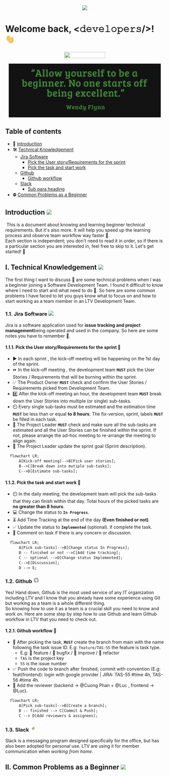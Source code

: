 <!--💬GREETINGSTITLE / 🌐WEBSITE: https://github.com/denvercoder1/readme-typing-svg -->
<div align="center" style="margin-right: 0px;">
 <img src="https://readme-typing-svg.herokuapp.com?font=Orbitron&size=40&color=%2379A500&height=67&duration=3000&center=true&lines=%F0%9F%85%B6%F0%9F%86%81%F0%9F%85%B4%F0%9F%85%B4%F0%9F%86%83%F0%9F%85%B8%F0%9F%85%BD%F0%9F%85%B6%F0%9F%86%82" height="60">
</div>
<h1> Welcome back, <𝚍𝚎𝚟𝚎𝚕𝚘𝚙𝚎𝚛𝚜/>! <img src="https://github.com/ABSphreak/ABSphreak/blob/master/gifs/Hi.gif" width="30"></h1>

<!--💬QUOTESTITLE / 🌐WEBSITE: https://textanim.com/ -->
<p align="center">
<img src="https://i.imgur.com/OFloXS3.gif" height="20" width="130">
<!--💬🃏QUOTESCARD / 🌐WEBSITE: https://github.com/PiyushSuthar/github-readme-quotes#Demo & https://github.com/shravan20/github-readme-quotes -->
<p align="center">
<img src="../../assets/images/beginner-quote.png" height="170">
<p align="center">

## Table of contents
- 🍷 [Introduction](#introduction)
- 🛠️ [Technical Knowledgement](#heading1)
  * [Jira Software](#heading1.1)
    + [Pick the User story/Requirements for the sprint](#heading1.1.1)
    + [Pick the task and start work](#heading1.1.2)
  * [Github](#heading1.2)
    + [Github workflow](#heading1.2.1)
  * [Slack](#heading1.3)
    + [Sub para heading](#heading1.3.1)
- ⛔ [Common Problems as a Beginner](#heading2)

## Introduction <img src="https://media.giphy.com/media/VgCDAzcKvsR6OM0uWg/giphy.gif" width="40"> <a name="introduction"></a>
<p style="text-indent: 0.25rem;"> This is a document about knowing and learning beginner technical requirements. But it's also more. It will help you speed up the learning process and observe team workflow way faster 🚀. 
 </br> Each section is independent; you don't need to read it in order, so if there is a particular section you are interested in, feel free to skip to it. Let's get started! 🌱</p>

## I. Technical Knowledgement <img src="https://media.giphy.com/media/WUlplcMpOCEmTGBtBW/giphy.gif" width="30"> <a name="heading1"></a>
The first thing I want to discuss 💬 are some technical problems when I was a beginner joining a Software Development Team. I found it difficult to know where I need to start and what need to do 📝. So here are some common problems I have faced to let you guys know what to focus on and how to start working as a team member in an LTV Development Team.

### 1.1. Jira Software <img src="https://fd-assets.prod.atl-paas.net/image/logos/contrib/jira-software/icons/white.svg" width="18"><a name="heading1.1"></a>
Jira is a software application used for <b>issue tracking and project management</b>being operated and used in the company. So here are some notes you have to remember 📝.

#### 1.1.1. Pick the User story/Requirements for the sprint 💎 <a name="heading1.1.1"></a>
- ▶️ In each sprint , the kick-off meeting will be happening on the 1st day of the sprint.
- ⏩ In the kick-off meeting , the development team **`MUST`** pick the User Stories / Requirements that will be burning within the sprint.
- ✅ The Product Owner **`MUST`** check and confirm the User Stories / Requirements picked from Development Team.
- #️⃣ After the kick-off meeting an hour, the development team **`MUST`** break down the User Stories into multiple (or single) sub-tasks.
- ⏲️ Every single sub-tasks must be estimated and the estimation time **`MUST`** be less than or equal **to 8 hours**. The fix-version, sprint, labels **`MUST`** be filled in each task.
- 🤝 The Project Leader **`MUST`** check and make sure all the sub-tasks are estimated and all the User Stories can be finished within the sprint. If not, please arrange the ad-hoc meeting to re-arrange the meeting to align again.
- 🎯 The Project Leader update the sprint goal (Sprint description).

```mermaid
  flowchart LR;
      A[Kick-off meeting]-->B[Pick user stories];
      B-->C[Break down into mutiple sub-tasks];
      C-->D[Estimate sub-tasks];
```

#### 1.1.2. Pick the task and start work 💎 <a name="heading1.1.2"></a>
- ⏲️ In the daily meeting, the development team will pick the sub-tasks that they can finish within that day. Total hours of the picked tasks are **no greater than 8 hours**.
- 💻 Change the status to **`In Progress`**.
- ⏳ Add Time Tracking at the end of the day **(Even finished or not)**.
- ✅ Update the status to **`Implemented`** (optional). if complete the task.
- 💬 Comment on task if there is any concern or discussion.

```mermaid
  flowchart LR;
      A[Pick sub-tasks]-->B[Change status In Progress];
      B -- finished or not -->C[Add time tracking];
      C -- optional -->D[Change status Implemented];
      C-->E[Discussion];
      D --> E;
```

### 1.2. Github <img src="../../assets/images/github.svg" width="18"><a name="heading1.2"></a>
Yes! Hand down, Github is the most used service of any IT organization including LTV and I know that you already have some experience using Git but working as a team is a whole different thing. 
</br> So knowing how to use it as a team is a crucial skill you need to know and work on. Here are some step by step how to use Github and learn Github workflow in LTV that you need to check out. 

#### 1.2.1. Github workflow 💎 <a name="heading1.2.1"></a>
- 🔀 After picking the task, **`MUST`** create the branch from main with the name following the task issue ID. E.g: `feature/TAS-55`
the feature is task type. 
  * E.g: 🔧 feature / 🐛 bugfix / 🧪 improve / 💅 refactor
  * `TAS` is the project key
  * `55` is the issue number
- ✅ Push the code to branch after finished, commit with convention (E.g: feat(frontend): login with google provider | JIRA: TAS-55 #time 4h, TAS-56 #time 4h.
- 👤 Add the reviewer (backend → @Cuong Phan + @Luc , frontend → @Luc).

```mermaid
  flowchart LR;
      A[Pick sub-tasks]-->B[Create a branch];
      B -- finished --> C[Commit & Push];
      C --> D[Add reviewers & assignees];
```

### 1.3. Slack <img src="../../assets/images/slack.svg" width="20"><a name="heading1.3"></a>
Slack is a messaging program designed specifically for the office, but has also been adopted for personal use. LTV are using it for member communication when _working from home_.

## II. Common Problems as a Beginner <img src="https://emojis.slackmojis.com/emojis/images/1621024394/39092/cat-roll.gif?1621024394" width="24" /><a name="heading2"></a>

